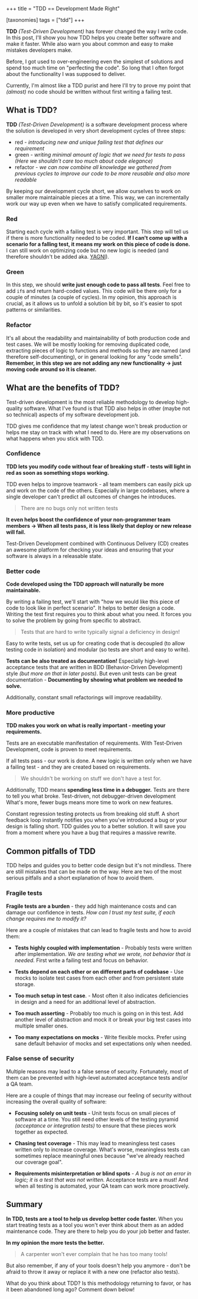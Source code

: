 +++
title = "TDD == Development Made Right"

[taxonomies]
tags = ["tdd"]
+++

**TDD** _(Test-Driven Development)_ has forever changed the way I write code.
In this post, I'll show you how TDD helps you create better software and make it faster.
While also warn you about common and easy to make mistakes developers make.

Before, I got used to over-engineering even the simplest of solutions
and spend too much time on "perfecting the code". So long that I often forgot about
the functionality I was supposed to deliver.

Currently, I'm almost like a TDD purist and here I'll try to prove my point that
_(almost)_ no code should be written without first writing a failing test.

## What is TDD?

**TDD** _(Test-Driven Development)_ is a software development process where the solution is developed in very short development cycles of three steps:

- red - _introducing new and unique failing test that defines our requirement_
- green - _writing minimal amount of logic that we need for tests to pass (Here we shouldn't care too much about code elegance)_
- refactor - _we can now combine all knowledge we gathered from previous cycles to improve our code to be more reusable and also more readable_

By keeping our development cycle short, we allow ourselves to work on smaller more maintainable pieces at a time. This way, we can incrementally
work our way up even when we have to satisfy complicated requirements.

### Red

Starting each cycle with a failing test is very important. This step will tell us if there is more functionality needed to be coded.
**If I can't come up with a scenario for a falling test, it means my work on this piece of code is done.**
I can still work on optimizing code but no new logic is needed (and therefore shouldn't be added aka. [YAGNI](https://en.wikipedia.org/wiki/You_aren%27t_gonna_need_it)).

### Green

In this step, we should **write just enough code to pass all tests**. Feel free to add `if`s and return hard-coded values. This code will be there
only for a couple of minutes (a couple of cycles). In my opinion, this approach is crucial, as it allows us to unfold a solution bit by bit, so it's easier
to spot patterns or similarities.

### Refactor

It's all about the readability and maintainability of both production code and test cases. We will be mostly looking for removing duplicated code,
extracting pieces of logic to functions and methods so they are named (and therefore self-documenting), or in general looking for any "code smells".
**Remember, in this step we are not adding any new functionality -> just moving code around so it is cleaner.**

## What are the benefits of TDD?

Test-driven development is the most reliable methodology to develop high-quality software.
What I've found is that TDD also helps in other (maybe not so technical) aspects
of my software development job.

TDD gives me confidence that my latest change won't break production
or helps me stay on track with what I need to do.
Here are my observations on what happens when you stick with TDD.

### Confidence

**TDD lets you modify code without fear of breaking stuff - tests will light in red as soon as something stops working.**

TDD even helps to improve teamwork - all team members can easily pick up and work on the code of the others.
Especially in large codebases, where a single developer can't predict all outcomes of changes he introduces.

> There are no bugs only not written tests

**It even helps boost the confidence of your non-programmer team members -> When all tests pass, it is less likely that deploy or new release will fail.**

Test-Driven Development combined with Continuous Delivery (CD) creates an awesome platform for checking your ideas
and ensuring that your software is always in a releasable state.

### Better code

**Code developed using the TDD approach will naturally be more maintainable.**

By writing a failing test, we'll start with
"how we would like this piece of code to look like in perfect scenario".
It helps to better design a code. Writing the test first requires you to think about what you need. It forces you to solve the problem by going from specific to abstract.

> Tests that are hard to write typically signal a deficiency in design!

Easy to write tests, set us up for creating code that is decoupled (to allow testing code in isolation)
and modular (so tests are short and easy to write).

**Tests can be also treated as documentation!** Especially high-level acceptance tests that are written in BDD (Behavior-Driven Development) style _(but more on that in later posts)_.
But even unit tests can be great documentation - **Documenting by showing what problem we needed to solve.**

Additionally, constant small refactorings will improve readability.

### More productive

**TDD makes you work on what is really important - meeting your requirements.**

Tests are an executable manifestation of requirements. With Test-Driven Development, code is proven to meet requirements.

If all tests pass - our work is done. A new logic is written only when we have a failing test - and they are created based on requirements.

> We shouldn't be working on stuff we don't have a test for.

Additionally, TDD means **spending less time in a debugger.**
Tests are there to tell you what broke. Test-driven, not debugger-driven development
What's more, fewer bugs means more time to work on new features.

Constant regression testing protects us from breaking old stuff.
A short feedback loop instantly notifies you when you've introduced a bug or your design is falling short.
TDD guides you to a better solution. It will save you from a moment where you have a bug that requires a massive rewrite.

## Common pitfalls of TDD

TDD helps and guides you to better code design but it's not mindless.
There are still mistakes that can be made on the way.
Here are two of the most serious pitfalls and a short explanation of how to avoid them.

### Fragile tests

**Fragile tests are a burden** - they add high maintenance costs and can damage our confidence in tests.
_How can I trust my test suite, if each change requires me to modify it?_

Here are a couple of mistakes that can lead to fragile tests and how to avoid them:

- **Tests highly coupled with implementation** - Probably tests were written after implementation. _We are testing what we wrote, not behavior that is needed._ First write a failing test and focus on behavior.

- **Tests depend on each other or on different parts of codebase** - Use mocks to isolate test cases from each other and from persistent state storage.

- **Too much setup in test case**. - Most often it also indicates deficiencies in design and a need for an additional level of abstraction.

- **Too much asserting** - Probably too much is going on in this test. Add another level of abstraction and mock it or break your big test cases into multiple smaller ones.

- **Too many expectations on mocks** - Write flexible mocks. Prefer using sane default behavior of mocks and set expectations only when needed.

### False sense of security

Multiple reasons may lead to a false sense of security.
Fortunately, most of them can be prevented with high-level automated acceptance tests
and/or a QA team.

Here are a couple of things that may increase our feeling of security without increasing
the overall quality of software:

- **Focusing solely on unit tests** - Unit tests focus on small pieces of software at a time.
You still need other levels of the testing pyramid _(acceptance or integration tests)_ to ensure
that these pieces work together as expected.

- **Chasing test coverage** - This may lead to meaningless test cases written only to
increase coverage. What's worse, meaningless tests can sometimes replace meaningful ones
because "we've already reached our coverage goal".

- **Requirements misinterpretation or blind spots** - _A bug is not an error in logic; it is a test that was not written._ Acceptance tests are a must! And when all testing is automated, your QA team can work more proactively.

## Summary

**In TDD, tests are a tool to help us develop better code faster.**
When you start treating tests as a tool you won't ever think about them as an added maintenance code.
They are there to help you do your job better and faster.

**In my opinion the more tests the better.**

> A carpenter won't ever complain that he has too many tools!

But also remember, if any of your tools doesn't help you anymore -
don't be afraid to throw it away or replace it with a new one (refactor also tests).

What do you think about TDD? Is this methodology returning to favor, or has it been abandoned long ago?  Comment down below!
